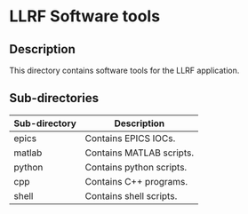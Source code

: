 # LLRF Software tools

## Description 

This directory contains software tools for the LLRF application.

## Sub-directories 

Sub-directory  | Description 
---------------|----------------
epics          | Contains EPICS IOCs.
matlab         | Contains MATLAB scripts. 
python         | Contains python scripts.
cpp            | Contains C++ programs.
shell          | Contains shell scripts.
